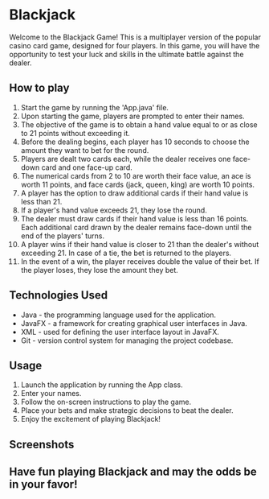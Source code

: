 # Blackjack

Welcome to the Blackjack Game! This is a multiplayer version of the popular casino card game, designed for four players. In this game, you will have the opportunity to test your luck and skills in the ultimate battle against the dealer.

## How to play

1. Start the game by running the 'App.java' file.
2. Upon starting the game, players are prompted to enter their names.
3. The objective of the game is to obtain a hand value equal to or as close to 21 points without exceeding it.
4. Before the dealing begins, each player has 10 seconds to choose the amount they want to bet for the round.
5. Players are dealt two cards each, while the dealer receives one face-down card and one face-up card.
6. The numerical cards from 2 to 10 are worth their face value, an ace is worth 11 points, and face cards (jack, queen, king) are worth 10 points.
7. A player has the option to draw additional cards if their hand value is less than 21.
8. If a player's hand value exceeds 21, they lose the round.
9. The dealer must draw cards if their hand value is less than 16 points. Each additional card drawn by the dealer remains face-down until the end of the players' turns.
10. A player wins if their hand value is closer to 21 than the dealer's without exceeding 21. In case of a tie, the bet is returned to the players.
11. In the event of a win, the player receives double the value of their bet. If the player loses, they lose the amount they bet.

## Technologies Used
- Java - the programming language used for the application.
- JavaFX - a framework for creating graphical user interfaces in Java.
- XML - used for defining the user interface layout in JavaFX.
- Git - version control system for managing the project codebase.

## Usage
1. Launch the application by running the App class.
2. Enter your names.
3. Follow the on-screen instructions to play the game.
4. Place your bets and make strategic decisions to beat the dealer.
5. Enjoy the excitement of playing Blackjack!

## Screenshots



## Have fun playing Blackjack and may the odds be in your favor!
